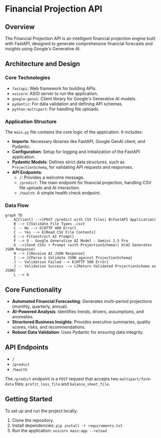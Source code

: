 # Financial Projection API

## Overview
The Financial Projection API is an intelligent financial projection engine built with FastAPI, designed to generate comprehensive financial forecasts and insights using Google's Generative AI.

## Architecture and Design

### Core Technologies
*   `fastapi`: Web framework for building APIs.
*   `uvicorn`: ASGI server to run the application.
*   `google-genai`: Client library for Google's Generative AI models.
*   `pydantic`: For data validation and defining API schemas.
*   `python-multipart`: For handling file uploads.

### Application Structure
The `main.py` file contains the core logic of the application. It includes:
*   **Imports**: Necessary libraries like FastAPI, Google GenAI client, and Pydantic.
*   **Configuration**: Setup for logging and initialization of the FastAPI application.
*   **Pydantic Models**: Defines strict data structures, such as `ProjectionSchema`, for validating API requests and responses.
*   **API Endpoints**:
    *   `/`: Provides a welcome message.
    *   `/predict`: The main endpoint for financial projection, handling CSV file uploads and AI interaction.
    *   `/health`: A simple health check endpoint.

### Data Flow
```mermaid
graph TD
    A[Client] -->|POST /predict with CSV files| B(FastAPI Application)
    B --> C{Validate File Types .csv}
    C -- No --> D[HTTP 400 Error]
    C -- Yes --> E[Read CSV File Contents]
    E --> F[Construct AI Prompt]
    F --> G - Google Generative AI Model - Gemini 2.5 Pro
    G -->|Send CSVs + Prompt (with ProjectionSchema)| H(AI Generates JSON Response)
    H --> I[Receive AI JSON Response]
    I --> J{Parse & Validate JSON against ProjectionSchema}
    J -- Validation Failed --> K[HTTP 500 Error]
    J -- Validation Success --> L[Return Validated ProjectionSchema as JSON]
    L --> A
```

## Core Functionality
*   **Automated Financial Forecasting**: Generates multi-period projections (monthly, quarterly, annual).
*   **AI-Powered Analysis**: Identifies trends, drivers, assumptions, and anomalies.
*   **Structured Business Insights**: Provides executive summaries, quality scores, risks, and recommendations.
*   **Robust Data Validation**: Uses Pydantic for ensuring data integrity.

## API Endpoints
*   `/`
*   `/predict`
*   `/health`

The `/predict` endpoint is a `POST` request that accepts two `multipart/form-data` files: `profit_loss_file` and `balance_sheet_file`.

## Getting Started
To set up and run the project locally:
1.  Clone the repository.
2.  Install dependencies: `pip install -r requirements.txt`
3.  Run the application: `uvicorn main:app --reload`